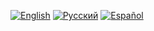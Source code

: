 

[![English](https://img.shields.io/badge/lang-English-blue)](README.md)
[![Русский](https://img.shields.io/badge/lang-Русский-red)](docs/README.ru.md)
[![Español](https://img.shields.io/badge/lang-Español-green)](docs/README.es.md)